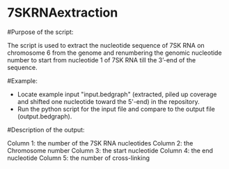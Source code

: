 # 7SKRNAextraction
#Purpose of the script:

The script is used to extract the nucleotide sequence of 7SK RNA on chromosome 6 from the genome and renumbering the genomic nucleotide number to start from nucleotide 1 of 7SK RNA till the 3’-end of the sequence.

#Example:

- Locate example input "input.bedgraph" (extracted, piled up coverage and shifted one nucleotide toward the 5'-end) in the repository.
- Run the python script for the input file and compare to the output file (output.bedgraph).

#Description of the output:

Column 1: the number of the 7SK RNA nucleotides
Column 2: the Chromosome number
Column 3: the start nucleotide
Column 4: the end nucleotide
Column 5: the number of cross-linking 
